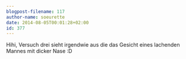 ```yaml
---
blogpost-filename: 117
author-name: soeurette
date: 2014-08-05T00:01:28+02:00
id: 377
---
```


<p>Hihi, Versuch drei sieht irgendwie aus die das Gesicht eines lachenden Mannes mit dicker Nase :D</p>


